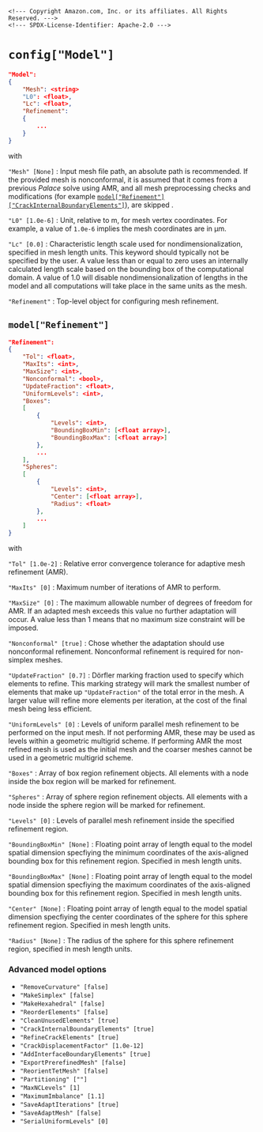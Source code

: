 ```@raw html
<!--- Copyright Amazon.com, Inc. or its affiliates. All Rights Reserved. --->
<!--- SPDX-License-Identifier: Apache-2.0 --->
```

# `config["Model"]`

```json
"Model":
{
    "Mesh": <string>
    "L0": <float>,
    "Lc": <float>,
    "Refinement":
    {
        ...
    }
}
```

with

`"Mesh" [None]` :  Input mesh file path, an absolute path is recommended. If the provided
mesh is nonconformal, it is assumed that it comes from a previous *Palace* solve using AMR,
and all mesh preprocessing checks and modifications (for example
[`model["Refinement"]["CrackInternalBoundaryElements"]`](#model%5B%22Refinement%22%5D)), are
skipped .

`"L0" [1.0e-6]` :  Unit, relative to m, for mesh vertex coordinates. For example, a value
of `1.0e-6` implies the mesh coordinates are in μm.

`"Lc" [0.0]` :  Characteristic length scale used for nondimensionalization, specified in
mesh length units. This keyword should typically not be specified by the user. A value less
than or equal to zero uses an internally calculated length scale based on the bounding box
of the computational domain. A value of 1.0 will disable nondimensionalization of lengths
in the model and all computations will take place in the same units as the mesh.

`"Refinement"` : Top-level object for configuring mesh refinement.

## `model["Refinement"]`

```json
"Refinement":
{
    "Tol": <float>,
    "MaxIts": <int>,
    "MaxSize": <int>,
    "Nonconformal": <bool>,
    "UpdateFraction": <float>,
    "UniformLevels": <int>,
    "Boxes":
    [
        {
            "Levels": <int>,
            "BoundingBoxMin": [<float array>],
            "BoundingBoxMax": [<float array>]
        },
        ...
    ],
    "Spheres":
    [
        {
            "Levels": <int>,
            "Center": [<float array>],
            "Radius": <float>
        },
        ...
    ]
}
```

with

`"Tol" [1.0e-2]` : Relative error convergence tolerance for adaptive mesh refinement (AMR).

`"MaxIts" [0]` : Maximum number of iterations of AMR to perform.

`"MaxSize" [0]` : The maximum allowable number of degrees of freedom for AMR. If an adapted
mesh exceeds this value no further adaptation will occur. A value less than 1 means that no
maximum size constraint will be imposed.

`"Nonconformal" [true]` : Chose whether the adaptation should use nonconformal refinement.
Nonconformal refinement is required for non-simplex meshes.

`"UpdateFraction" [0.7]` : Dörfler marking fraction used to specify which elements to
refine. This marking strategy will mark the smallest number of elements that make up
`"UpdateFraction"` of the total error in the mesh. A larger value will refine more elements
per iteration, at the cost of the final mesh being less efficient.

`"UniformLevels" [0]` :  Levels of uniform parallel mesh refinement to be performed on the
input mesh. If not performing AMR, these may be used as levels within a geometric multigrid
scheme. If performing AMR the most refined mesh is used as the initial mesh and the coarser
meshes cannot be used in a geometric multigrid scheme.

`"Boxes"` :  Array of box region refinement objects. All elements with a node inside the box
region will be marked for refinement.

`"Spheres"` :  Array of sphere region refinement objects. All elements with a node inside
the sphere region will be marked for refinement.

`"Levels" [0]` : Levels of parallel mesh refinement inside the specified refinement region.

`"BoundingBoxMin" [None]` : Floating point array of length equal to the model spatial
dimension specfiying the minimum coordinates of the axis-aligned bounding box for this
refinement region. Specified in mesh length units.

`"BoundingBoxMax" [None]` : Floating point array of length equal to the model spatial
dimension specfiying the maximum coordinates of the axis-aligned bounding box for this
refinement region. Specified in mesh length units.

`"Center" [None]` : Floating point array of length equal to the model spatial dimension
specfiying the center coordinates of the sphere for this sphere refinement region.
Specified in mesh length units.

`"Radius" [None]` : The radius of the sphere for this sphere refinement region, specified in
mesh length units.

### Advanced model options

  - `"RemoveCurvature" [false]`
  - `"MakeSimplex" [false]`
  - `"MakeHexahedral" [false]`
  - `"ReorderElements" [false]`
  - `"CleanUnusedElements" [true]`
  - `"CrackInternalBoundaryElements" [true]`
  - `"RefineCrackElements" [true]`
  - `"CrackDisplacementFactor" [1.0e-12]`
  - `"AddInterfaceBoundaryElements" [true]`
  - `"ExportPrerefinedMesh" [false]`
  - `"ReorientTetMesh" [false]`
  - `"Partitioning" [""]`
  - `"MaxNCLevels" [1]`
  - `"MaximumImbalance" [1.1]`
  - `"SaveAdaptIterations" [true]`
  - `"SaveAdaptMesh" [false]`
  - `"SerialUniformLevels" [0]`
